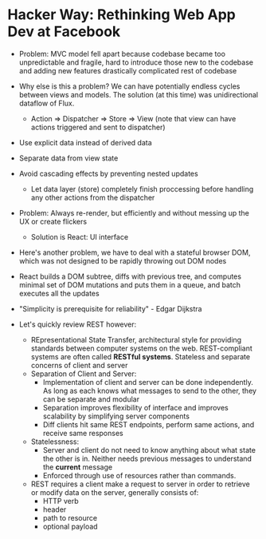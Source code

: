 # Hacker Way: Rethinking Web App Dev at Facebook
- Problem: MVC  model fell apart because codebase became too unpredictable and fragile, hard to introduce those new to the codebase and adding new features drastically complicated rest of codebase
- Why else is this a problem? We can have potentially endless cycles between views and models. The solution (at this time) was unidirectional dataflow of Flux. 
    - Action => Dispatcher => Store => View (note that view can have actions triggered and sent to dispatcher)
- Use explicit data instead of derived data
- Separate data from view state
- Avoid cascading effects by preventing nested updates
    - Let data layer (store) completely finish proccessing before handling any other actions from the dispatcher

- Problem: Always re-render, but efficiently and without messing up the UX or create flickers
    - Solution is React: UI interface
- Here's another problem, we have to deal with a stateful browser DOM, which was not designed to be rapidly throwing out DOM nodes
- React builds a DOM subtree, diffs with previous tree, and computes minimal set of DOM mutations and puts them in a queue, and batch executes all the updates
- "Simplicity is prerequisite for reliability" - Edgar Dijkstra

- Let's quickly review REST however:
    - REpresentational State Transfer, architectural style for providing standards between computer systems on the web. REST-compliant systems are often called **RESTful systems**. Stateless and separate concerns of client and server
    - Separation of Client and Server:
        - Implementation of client and server can be done independently. As long as each knows what messages to send to the other, they can be separate and modular
        - Separation improves flexibility of interface and improves scalability by simplifying server components
        - Diff clients hit same REST endpoints, perform same actions, and receive same responses
    - Statelessness:
        - Server and client do not need to know anything about what state the other is in. Neither needs previous messages to understand the **current** message
        - Enforced through use of resources rather than commands. 
    - REST requires a client make a request to server in order to retrieve or modify data on the server, generally consists of:
        - HTTP verb
        - header
        - path to resource
        - optional payload